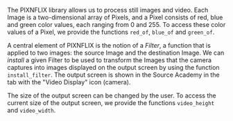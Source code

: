 The PIXNFLIX library allows us to process still images and video.
Each Image is a two-dimensional array of Pixels, and a Pixel
consists of red, blue and green color values, each ranging from
0 and 255. To access these color values of a Pixel, we provide the
functions `red_of`, `blue_of` and `green_of`.

A central element of PIXNFLIX is the notion of a *Filter*, 
a function that is applied to two images: 
the source Image and the destination Image. We can *install*
a given Filter to be used to transform
the Images that the camera captures into images
displayed on the output screen by using the function `install_filter`.
The output screen is shown in the Source Academy in the tab with
the "Video Display" icon (camera).

The size of the output screen can be changed by the user. To access
the current size of the output screen, we provide the functions
`video_height` and `video_width`.
